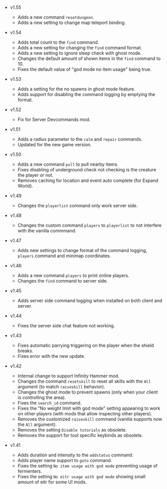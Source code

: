 - v1.55
  - Adds a new command `resetdungeon`.
  - Adds a new setting to change map teleport binding.

- v1.54
  - Adds total count to the `find` command.
  - Adds a new setting for changing the `find` command format.
  - Adds a new setting to ignore sleep check with ghost mode.
  - Changes the default amount of shown items in the `find` command to 10.
  - Fixes the default value of "god mode no item usage" being true.

- v1.53
  - Adds a setting for the no spawns in ghost mode feature.
  - Adds support for disabling the command logging by emptying the format.

- v1.52
  - Fix for Server Devcommands mod.

- v1.51
  - Adds a radius parameter to the `calm` and `repair` commands.
  - Updated for the new game version.

- v1.50
  - Adds a new command `pull` to pull nearby items.
  - Fixes disabling of underground check not checking is the creature the player or not.
  - Removes caching for location and event auto complete (for Expand World).

- v1.49
  - Changes the `playerlist` command only work server side.

- v1.48
  - Changes the custom command `players` to `playerlist` to not interfere with the vanilla commmand.

- v1.47
  - Adds new settings to change format of the command logging, `players` command and minimap coordinates.

- v1.46
  - Adds a new command `players` to print online players.
  - Changes the `find` command to server side.

- v1.45
  - Adds server side command logging when installed on both client and server.

- v1.44
  - Fixes the server side chat feature not working.

- v1.43
  - Fixes automatic parrying triggering on the player when the shield breaks.
  - Fixes error with the new update.

- v1.42
  - Internal change to support Infinity Hammer mod.
  - Changes the command `resetskill` to reset all skills with the `All` argument (to match `raiseskill` behavior).
  - Changes the ghost mode to prevent spawns (only when your client is controlling the area).
  - Fixes the `search_id` command.
  - Fixes the "No weight limit with god mode" setting appearing to work on other players (with mods that allow inspecting other players).
  - Removes the customized `raiseskill` command (vanilla supports now the `All` argument).
  - Removes the setting `Disable tutorials` as obsolete.
  - Removes the support for tool specific keybinds as obsolete.

- v1.41
  - Adds duration and intensity to the `addstatus` command.
  - Adds player name support to `goto` command.
  - Fixes the setting `No item usage with god mode` preventing usage of fermenters.
  - Fixes the setting `No eitr usage with god mode` showing small amount of eitr for some UI mods.
